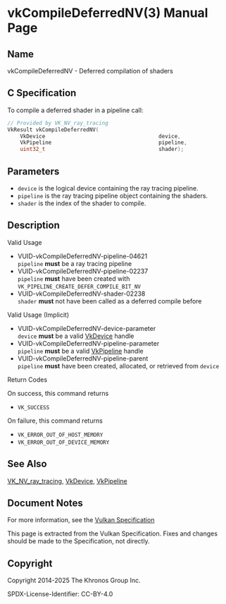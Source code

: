 # vkCompileDeferredNV(3) Manual Page

## Name

vkCompileDeferredNV - Deferred compilation of shaders



## [](#_c_specification)C Specification

To compile a deferred shader in a pipeline call:

```c++
// Provided by VK_NV_ray_tracing
VkResult vkCompileDeferredNV(
    VkDevice                                    device,
    VkPipeline                                  pipeline,
    uint32_t                                    shader);
```

## [](#_parameters)Parameters

- `device` is the logical device containing the ray tracing pipeline.
- `pipeline` is the ray tracing pipeline object containing the shaders.
- `shader` is the index of the shader to compile.

## [](#_description)Description

Valid Usage

- [](#VUID-vkCompileDeferredNV-pipeline-04621)VUID-vkCompileDeferredNV-pipeline-04621  
  `pipeline` **must** be a ray tracing pipeline
- [](#VUID-vkCompileDeferredNV-pipeline-02237)VUID-vkCompileDeferredNV-pipeline-02237  
  `pipeline` **must** have been created with `VK_PIPELINE_CREATE_DEFER_COMPILE_BIT_NV`
- [](#VUID-vkCompileDeferredNV-shader-02238)VUID-vkCompileDeferredNV-shader-02238  
  `shader` **must** not have been called as a deferred compile before

Valid Usage (Implicit)

- [](#VUID-vkCompileDeferredNV-device-parameter)VUID-vkCompileDeferredNV-device-parameter  
  `device` **must** be a valid [VkDevice](https://registry.khronos.org/vulkan/specs/latest/man/html/VkDevice.html) handle
- [](#VUID-vkCompileDeferredNV-pipeline-parameter)VUID-vkCompileDeferredNV-pipeline-parameter  
  `pipeline` **must** be a valid [VkPipeline](https://registry.khronos.org/vulkan/specs/latest/man/html/VkPipeline.html) handle
- [](#VUID-vkCompileDeferredNV-pipeline-parent)VUID-vkCompileDeferredNV-pipeline-parent  
  `pipeline` **must** have been created, allocated, or retrieved from `device`

Return Codes

On success, this command returns

- `VK_SUCCESS`

On failure, this command returns

- `VK_ERROR_OUT_OF_HOST_MEMORY`
- `VK_ERROR_OUT_OF_DEVICE_MEMORY`

## [](#_see_also)See Also

[VK\_NV\_ray\_tracing](https://registry.khronos.org/vulkan/specs/latest/man/html/VK_NV_ray_tracing.html), [VkDevice](https://registry.khronos.org/vulkan/specs/latest/man/html/VkDevice.html), [VkPipeline](https://registry.khronos.org/vulkan/specs/latest/man/html/VkPipeline.html)

## [](#_document_notes)Document Notes

For more information, see the [Vulkan Specification](https://registry.khronos.org/vulkan/specs/latest/html/vkspec.html#vkCompileDeferredNV)

This page is extracted from the Vulkan Specification. Fixes and changes should be made to the Specification, not directly.

## [](#_copyright)Copyright

Copyright 2014-2025 The Khronos Group Inc.

SPDX-License-Identifier: CC-BY-4.0